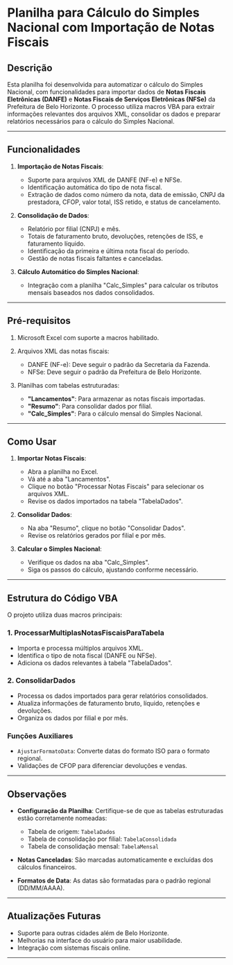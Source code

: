 # Planilha para Cálculo do Simples Nacional com Importação de Notas Fiscais

## Descrição

Esta planilha foi desenvolvida para automatizar o cálculo do Simples Nacional, com funcionalidades para importar dados de **Notas Fiscais Eletrônicas (DANFE)** e **Notas Fiscais de Serviços Eletrônicas (NFSe)** da Prefeitura de Belo Horizonte. O processo utiliza macros VBA para extrair informações relevantes dos arquivos XML, consolidar os dados e preparar relatórios necessários para o cálculo do Simples Nacional.

---

## Funcionalidades

1. **Importação de Notas Fiscais**:
   - Suporte para arquivos XML de DANFE (NF-e) e NFSe.
   - Identificação automática do tipo de nota fiscal.
   - Extração de dados como número da nota, data de emissão, CNPJ da prestadora, CFOP, valor total, ISS retido, e status de cancelamento.

2. **Consolidação de Dados**:
   - Relatório por filial (CNPJ) e mês.
   - Totais de faturamento bruto, devoluções, retenções de ISS, e faturamento líquido.
   - Identificação da primeira e última nota fiscal do período.
   - Gestão de notas fiscais faltantes e canceladas.

3. **Cálculo Automático do Simples Nacional**:
   - Integração com a planilha "Calc_Simples" para calcular os tributos mensais baseados nos dados consolidados.

---

## Pré-requisitos

1. Microsoft Excel com suporte a macros habilitado.
2. Arquivos XML das notas fiscais:
   - DANFE (NF-e): Deve seguir o padrão da Secretaria da Fazenda.
   - NFSe: Deve seguir o padrão da Prefeitura de Belo Horizonte.

3. Planilhas com tabelas estruturadas:
   - **"Lancamentos"**: Para armazenar as notas fiscais importadas.
   - **"Resumo"**: Para consolidar dados por filial.
   - **"Calc_Simples"**: Para o cálculo mensal do Simples Nacional.

---

## Como Usar

1. **Importar Notas Fiscais**:
   - Abra a planilha no Excel.
   - Vá até a aba "Lancamentos".
   - Clique no botão "Processar Notas Fiscais" para selecionar os arquivos XML.
   - Revise os dados importados na tabela "TabelaDados".

2. **Consolidar Dados**:
   - Na aba "Resumo", clique no botão "Consolidar Dados".
   - Revise os relatórios gerados por filial e por mês.

3. **Calcular o Simples Nacional**:
   - Verifique os dados na aba "Calc_Simples".
   - Siga os passos do cálculo, ajustando conforme necessário.

---

## Estrutura do Código VBA

O projeto utiliza duas macros principais:

### 1. **ProcessarMultiplasNotasFiscaisParaTabela**

- Importa e processa múltiplos arquivos XML.
- Identifica o tipo de nota fiscal (DANFE ou NFSe).
- Adiciona os dados relevantes à tabela "TabelaDados".

### 2. **ConsolidarDados**

- Processa os dados importados para gerar relatórios consolidados.
- Atualiza informações de faturamento bruto, líquido, retenções e devoluções.
- Organiza os dados por filial e por mês.

### Funções Auxiliares

- `AjustarFormatoData`: Converte datas do formato ISO para o formato regional.
- Validações de CFOP para diferenciar devoluções e vendas.

---

## Observações

- **Configuração da Planilha**: Certifique-se de que as tabelas estruturadas estão corretamente nomeadas:
  - Tabela de origem: `TabelaDados`
  - Tabela de consolidação por filial: `TabelaConsolidada`
  - Tabela de consolidação mensal: `TabelaMensal`

- **Notas Canceladas**: São marcadas automaticamente e excluídas dos cálculos financeiros.

- **Formatos de Data**: As datas são formatadas para o padrão regional (DD/MM/AAAA).

---

## Atualizações Futuras

- Suporte para outras cidades além de Belo Horizonte.
- Melhorias na interface do usuário para maior usabilidade.
- Integração com sistemas fiscais online.

---
